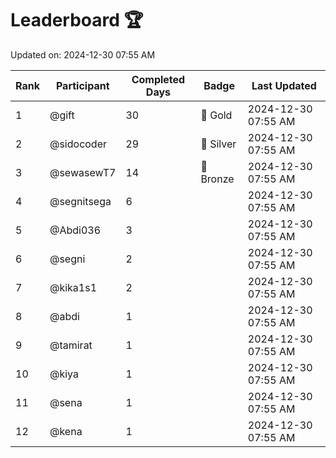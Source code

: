 # Leaderboard 🏆

Updated on: 2024-12-30 07:55 AM

| Rank | Participant       | Completed Days | Badge      | Last Updated         |
|------|-------------------|----------------|------------|----------------------|
| 1    | @gift             | 30             | 🏅 Gold     | 2024-12-30 07:55 AM |
| 2    | @sidocoder        | 29             | 🥈 Silver   | 2024-12-30 07:55 AM |
| 3    | @sewasewT7        | 14             | 🥉 Bronze   | 2024-12-30 07:55 AM |
| 4    | @segnitsega       | 6              |            | 2024-12-30 07:55 AM |
| 5    | @Abdi036          | 3              |            | 2024-12-30 07:55 AM |
| 6    | @segni            | 2              |            | 2024-12-30 07:55 AM |
| 7    | @kika1s1          | 2              |            | 2024-12-30 07:55 AM |
| 8    | @abdi             | 1              |            | 2024-12-30 07:55 AM |
| 9    | @tamirat          | 1              |            | 2024-12-30 07:55 AM |
| 10   | @kiya             | 1              |            | 2024-12-30 07:55 AM |
| 11   | @sena             | 1              |            | 2024-12-30 07:55 AM |
| 12   | @kena             | 1              |            | 2024-12-30 07:55 AM |
